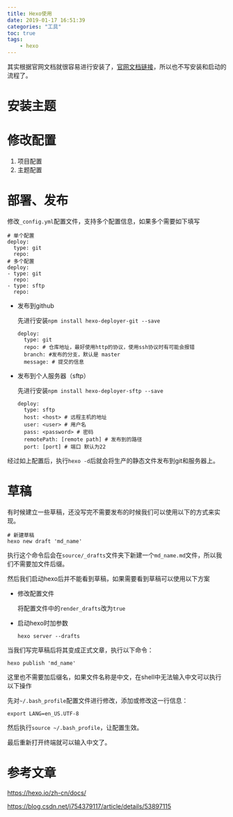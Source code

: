 ```yaml
---
title: Hexo使用
date: 2019-01-17 16:51:39
categories: "工具"
toc: true
tags: 
	- hexo
---
```




其实根据官网文档就很容易进行安装了，[官网文档链接](https://hexo.io/zh-cn/docs/)，所以也不写安装和启动的流程了。

# 安装主题

# 修改配置

1. 项目配置
2. 主题配置

# 部署、发布

修改`_config.yml`配置文件，支持多个配置信息，如果多个需要如下填写

```shell
# 单个配置
deploy:
  type: git
  repo:
# 多个配置
deploy:
- type: git
  repo:
- type: sftp
  repo:
```



-   发布到github

    先进行安装`npm install hexo-deployer-git --save`

    ```shell
    deploy:
      type: git
      repo: # 仓库地址，最好使用http的协议，使用ssh协议时有可能会报错
      branch: #发布的分支，默认是 master
      message: # 提交的信息
    ```

-   发布到个人服务器（sftp）

    先进行安装`npm install hexo-deployer-sftp --save`

    ```shell
    deploy:
      type: sftp
      host: <host> # 远程主机的地址
      user: <user> # 用户名
      pass: <password> # 密码
      remotePath: [remote path] # 发布到的路径
      port: [port] # 端口 默认为22
    ```

经过如上配置后，执行`hexo -d`后就会将生产的静态文件发布到git和服务器上。

# 草稿

有时候建立一些草稿，还没写完不需要发布的时候我们可以使用以下的方式来实现。

```shell
# 新建草稿
hexo new draft 'md_name'
```

执行这个命令后会在`source/_drafts`文件夹下新建一个`md_name.md`文件，所以我们不需要加文件后缀。  

然后我们启动hexo后并不能看到草稿，如果需要看到草稿可以使用以下方案

-   修改配置文件

    将配置文件中的`render_drafts`改为`true`

-   启动hexo时加参数

    ```shell
    hexo server --drafts
    ```

当我们写完草稿后将其变成正式文章，执行以下命令：

```shell
hexo publish 'md_name'
```

这里也不需要加后缀名，如果文件名称是中文，在shell中无法输入中文可以执行以下操作  

先对`~/.bash_profile`配置文件进行修改，添加或修改这一行信息：

```shell
export LANG=en_US.UTF-8
```

然后执行`source ~/.bash_profile`，让配置生效。

最后重新打开终端就可以输入中文了。



# 参考文章

https://hexo.io/zh-cn/docs/

https://blog.csdn.net/j754379117/article/details/53897115